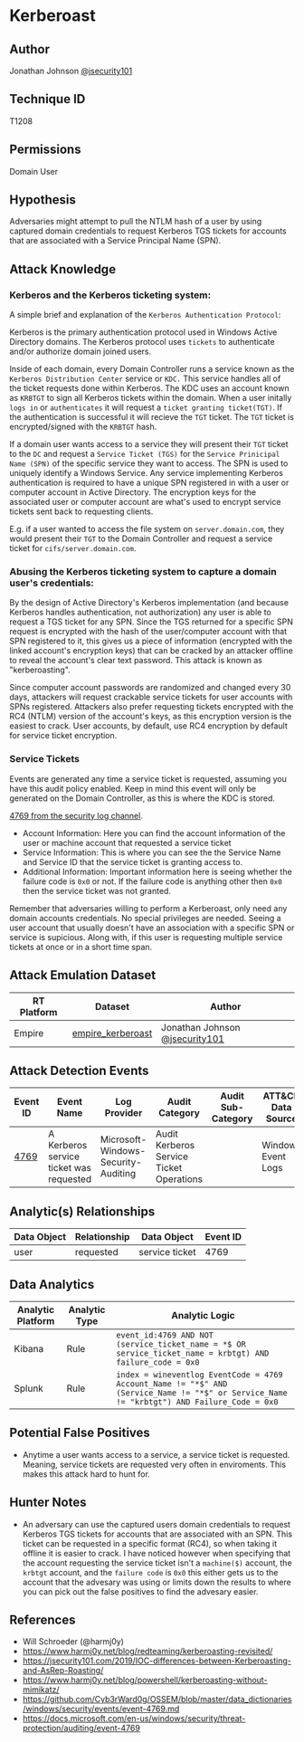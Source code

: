 # Kerberoast


## Author

Jonathan Johnson [@jsecurity101](https://twitter.com/jsecurity101)

## Technique ID

T1208

## Permissions
Domain User

## Hypothesis

Adversaries might attempt to pull the NTLM hash of a user by using captured domain credentials to request Kerberos TGS tickets for accounts that are associated with a Service Principal Name (SPN).

## Attack Knowledge

### Kerberos and the Kerberos ticketing system:
A simple brief and explanation of the `Kerberos Authentication Protocol`:

Kerberos is the primary authentication protocol used in Windows Active Directory domains. The Kerberos protocol uses `tickets` to authenticate and/or authorize domain joined users. 

Inside of each domain, every Domain Controller runs a service known as the `Kerberos Distribution Center` service or `KDC.` This service handles all of the ticket requests done within Kerberos. The KDC uses an account known as `KRBTGT` to sign all Kerberos tickets within the domain. When a user initally `logs in` or `authenticates` it will request a `ticket granting ticket(TGT)`. If the authentication is successful it will recieve the `TGT` ticket. The `TGT` ticket is encrypted/signed with the `KRBTGT` hash.

If a domain user wants access to a service they will present their `TGT` ticket to the `DC` and request a `Service Ticket (TGS)` for the `Service Prinicipal Name (SPN)` of the specific service they want to access. The SPN is used to uniquely identify a Windows Service. Any service implementing Kerberos authentication is required to have a unique SPN registered in with a user or computer account in Active Directory. The encryption keys for the associated user or computer account are what's used to encrypt service tickets sent back to requesting clients.

E.g. if a user wanted to access the file system on `server.domain.com`, they would present their `TGT` to the Domain Controller and request a service ticket for `cifs/server.domain.com`.

### Abusing the Kerberos ticketing system to capture a domain user's credentials:

By the design of Active Directory's Kerberos implementation (and because Kerberos handles authentication, not authorization) any user is able to request a TGS ticket for any SPN. Since the TGS returned for a specific SPN request is encrypted with the hash of the user/computer account with that SPN registered to it, this gives us a piece of information (encrypted with the linked account's encryption keys) that can be cracked by an attacker offline to reveal the account's clear text password. This attack is known as "kerberoasting".

Since computer account passwords are randomized and changed every 30 days, attackers will request crackable service tickets for user accounts with SPNs registered. Attackers also prefer requesting tickets encrypted with the RC4 (NTLM) version of the account's keys, as this encryption version is the easiest to crack. User accounts, by default, use RC4 encryption by default for service ticket encryption.

### Service Tickets

Events are generated any time a service ticket is requested, assuming you have this audit policy enabled. Keep in mind this event will only be generated on the Domain Controller, as this is where the KDC is stored. 

[4769 from the security log channel](https://github.com/MicrosoftDocs/windows-itpro-docs/blob/master/windows/security/threat-protection/auditing/event-4769.md).

* Account Information: Here you can find the account information of the user or machine account that requested a service ticket
* Service Information: This is where you can see the the Service Name and Service ID that the service ticket is granting access to.  
* Additional Information: Important information here is seeing whether the failure code is `0x0` or not. If the failure code is anything other then `0x0` then the service ticket was not granted. 

Remember that adversaries willing to perform a Kerberoast, only need any domain accounts credentials. No special privileges are needed. Seeing a user account that usually doesn't have an association with a specific SPN or service is supicious. Along with, if this user is requesting multiple service tickets at once or in a short time span. 

## Attack Emulation Dataset

| RT Platform  | Dataset | Author |
|---------|---------|---------|
| Empire | [empire_kerberoast](https://github.com/Cyb3rWard0g/mordor/blob/master/small_datasets/windows/credential_access/credential_dumping_T1003/credentials_from_ad/empire_kerberoast.md) | Jonathan Johnson [@jsecurity101](https://twitter.com/jsecurity101) |

## Attack Detection Events

| Event ID | Event Name | Log Provider | Audit Category | Audit Sub-Category | ATT&CK Data Source |
|---------|---------|----------|----------|---------|-----|
| [4769](https://github.com/Cyb3rWard0g/OSSEM/blob/master/data_dictionaries/windows/security/events/event-4769.md) | A Kerberos service ticket was requested | Microsoft-Windows-Security-Auditing | Audit Kerberos Service Ticket Operations |  | Windows Event Logs |


## Analytic(s) Relationships

| Data Object | Relationship | Data Object | Event ID |
|--------|---------|-------|--------|
|  user | requested | service ticket | 4769 |

## Data Analytics

| Analytic Platform | Analytic Type  | Analytic Logic |
|--------|---------|---------|
| Kibana | Rule | `event_id:4769 AND NOT (service_ticket_name = *$ OR service_ticket_name = krbtgt) AND failure_code = 0x0` |
| Splunk | Rule | `index = wineventlog EventCode = 4769  Account_Name != "*$" AND (Service_Name != "*$" or Service_Name != "krbtgt") AND Failure_Code = 0x0`

## Potential False Positives

* Anytime a user wants access to a service, a service ticket is requested. Meaning, service tickets are requested very often in enviroments. This makes this attack hard to hunt for. 

## Hunter Notes

* An adversary can use the captured users domain credentials to request Kerberos TGS tickets for accounts that are associated with an SPN. This ticket can be requested in a specific format (RC4), so when taking it offline it is easier to crack. I have noticed however when specifying that the account requesting the service ticket isn't a `machine($)` account, the `krbtgt` account, and the `failure code` is `0x0` this either gets us to the account that the advesary was using or limits down the results to where you can pick out the false positives to find the advesary easier. 

## References
* Will Schroeder (@harmj0y)
* https://www.harmj0y.net/blog/redteaming/kerberoasting-revisited/
* https://jsecurity101.com/2019/IOC-differences-between-Kerberoasting-and-AsRep-Roasting/
* https://www.harmj0y.net/blog/powershell/kerberoasting-without-mimikatz/
* https://github.com/Cyb3rWard0g/OSSEM/blob/master/data_dictionaries/windows/security/events/event-4769.md
* https://docs.microsoft.com/en-us/windows/security/threat-protection/auditing/event-4769
